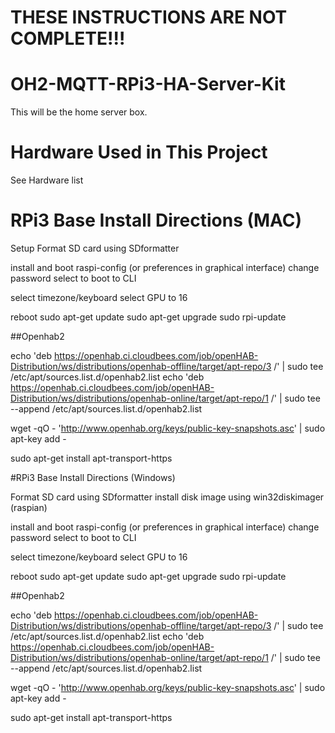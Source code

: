 # THESE INSTRUCTIONS ARE NOT COMPLETE!!! 

# OH2-MQTT-RPi3-HA-Server-Kit
This will be the home server box.

# Hardware Used in This Project
See Hardware list

# RPi3 Base Install Directions (MAC)
Setup
Format SD card using SDformatter

install and boot
raspi-config (or preferences in graphical interface)
change password
select to boot to CLI

select timezone/keyboard
select GPU to 16

reboot
sudo apt-get update
sudo apt-get upgrade
sudo rpi-update

##Openhab2

echo 'deb https://openhab.ci.cloudbees.com/job/openHAB-Distribution/ws/distributions/openhab-offline/target/apt-repo/3 /' | sudo tee /etc/apt/sources.list.d/openhab2.list
echo 'deb https://openhab.ci.cloudbees.com/job/openHAB-Distribution/ws/distributions/openhab-online/target/apt-repo/1 /' | sudo tee --append /etc/apt/sources.list.d/openhab2.list

wget -qO - 'http://www.openhab.org/keys/public-key-snapshots.asc' | sudo apt-key add -

sudo apt-get install apt-transport-https

#RPi3 Base Install Directions (Windows)

Format SD card using SDformatter
install disk image using win32diskimager (raspian)

install and boot
raspi-config (or preferences in graphical interface)
change password
select to boot to CLI

select timezone/keyboard
select GPU to 16

reboot
sudo apt-get update
sudo apt-get upgrade
sudo rpi-update

##Openhab2

echo 'deb https://openhab.ci.cloudbees.com/job/openHAB-Distribution/ws/distributions/openhab-offline/target/apt-repo/3 /' | sudo tee /etc/apt/sources.list.d/openhab2.list
echo 'deb https://openhab.ci.cloudbees.com/job/openHAB-Distribution/ws/distributions/openhab-online/target/apt-repo/1 /' | sudo tee --append /etc/apt/sources.list.d/openhab2.list

wget -qO - 'http://www.openhab.org/keys/public-key-snapshots.asc' | sudo apt-key add -

sudo apt-get install apt-transport-https
